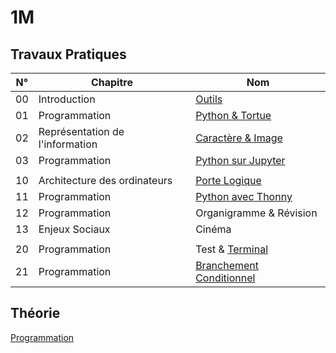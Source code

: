# 1M

## Travaux Pratiques

| **N°** | **Chapitre**                    | **Nom**                                 |
| :----: | ------------------------------- | --------------------------------------- |
|   00   | Introduction                    | [Outils](1m/tp-00.md)                   |
|   01   | Programmation                   | [Python & Tortue](1m/tp-01.md)          |
|   02   | Représentation de l'information | [Caractère & Image](1m/tp-02.md)        |
|   03   | Programmation                   | [Python sur Jupyter](1m/tp-03.md)       |
|        |                                 |                                         |
|   10   | Architecture des ordinateurs    | [Porte Logique](1m/tp-10.md)            |
|   11   | Programmation                   | [Python avec Thonny](1m/tp-11.md)       |
|   12   | Programmation                   | Organigramme & Révision                 |
|   13   | Enjeux Sociaux                  | Cinéma                                  |
|        |                                 |                                         |
|   20   | Programmation                   | Test & [Terminal](1m/tp-20.md)           |
|   21   | Programmation                   | [Branchement Conditionnel](1m/tp-21.md) |

## Théorie

[Programmation](1m/programmation.md)
